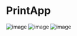 # PrintApp

![image](https://github.com/kashyapsoni3010/PrintApp/assets/92846525/f0d46de4-fb98-4886-80fc-1136cbc7a109)
![image](https://github.com/kashyapsoni3010/PrintApp/assets/92846525/934c6129-c5e9-4f8b-9160-f197d2b7cfd6)
![image](https://github.com/kashyapsoni3010/PrintApp/assets/92846525/d7f4bd34-d858-4752-a51e-5819d8e290df)
